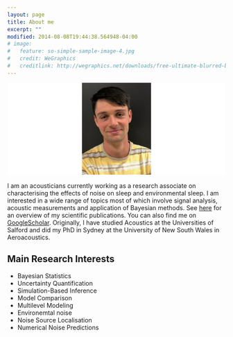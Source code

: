 ```yaml
---
layout: page
title: About me
excerpt: ""
modified: 2014-08-08T19:44:38.564948-04:00
# image:
#   feature: so-simple-sample-image-4.jpg
#   credit: WeGraphics
#   creditlink: http://wegraphics.net/downloads/free-ultimate-blurred-background-pack/
---
```


![logo](/images/profile/logo2.png)

I am an acousticians currently working as a research associate on characterising the effects of noise on sleep and environmental sleep. I am interested in a wide range of topics most of which involve signal analysis, acoustic measurements and application of Bayesian
methods. See [here](../publications) for an overview of my scientific
publications. You can also find me on
[GoogleScholar](https://scholar.google.com.au/citations?hl=en&user=k2uin0EAAAAJ). Originally, I have studied Acoustics at the Universities of Salford and did my PhD in Sydney at the University of New South Wales in Aeroacoustics.

## Main Research Interests

* Bayesian Statistics
* Uncertainty Quantification
* Simulation-Based Inference
* Model Comparison
* Multilevel Modeling
* Environemtal noise
* Noise Source Localisation
* Numerical Noise Predictions
